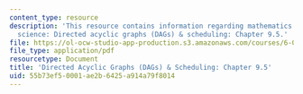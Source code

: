 ```yaml
---
content_type: resource
description: 'This resource contains information regarding mathematics for computer
  science: Directed acyclic graphs (DAGs) & scheduling: Chapter 9.5.'
file: https://ol-ocw-studio-app-production.s3.amazonaws.com/courses/6-042j-mathematics-for-computer-science-spring-2015/55b73ef50001ae2b6425a914a79f8014_MIT6_042JS15_Session17.pdf
file_type: application/pdf
resourcetype: Document
title: 'Directed Acyclic Graphs (DAGs) & Scheduling: Chapter 9.5'
uid: 55b73ef5-0001-ae2b-6425-a914a79f8014
---
```

